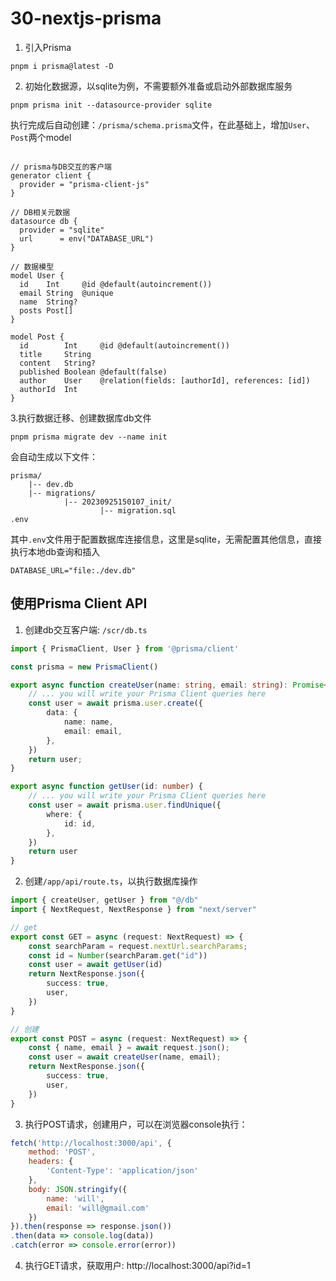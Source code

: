 # 30-nextjs-prisma


1. 引入Prisma
```shell
pnpm i prisma@latest -D
```

2. 初始化数据源，以sqlite为例，不需要额外准备或启动外部数据库服务
```shell
pnpm prisma init --datasource-provider sqlite
```
执行完成后自动创建：`/prisma/schema.prisma`文件，在此基础上，增加`User`、`Post`两个model
```prisma

// prisma与DB交互的客户端
generator client {
  provider = "prisma-client-js"
}

// DB相关元数据
datasource db {
  provider = "sqlite"
  url      = env("DATABASE_URL")
}

// 数据模型
model User {
  id    Int     @id @default(autoincrement())
  email String  @unique
  name  String?
  posts Post[]
}

model Post {
  id        Int     @id @default(autoincrement())
  title     String
  content   String?
  published Boolean @default(false)
  author    User    @relation(fields: [authorId], references: [id])
  authorId  Int
}
```

3.执行数据迁移、创建数据库db文件
```shell
pnpm prisma migrate dev --name init
```
会自动生成以下文件：

```shell
prisma/
    |-- dev.db
    |-- migrations/
            |-- 20230925150107_init/
                    |-- migration.sql
.env
```
其中`.env`文件用于配置数据库连接信息，这里是sqlite，无需配置其他信息，直接执行本地db查询和插入
```env
DATABASE_URL="file:./dev.db"
```


## 使用Prisma Client API

1. 创建db交互客户端: `/scr/db.ts`
```ts
import { PrismaClient, User } from '@prisma/client'

const prisma = new PrismaClient()

export async function createUser(name: string, email: string): Promise<User> {
    // ... you will write your Prisma Client queries here
    const user = await prisma.user.create({
        data: {
            name: name,
            email: email,
        },
    })
    return user;
}

export async function getUser(id: number) {
    // ... you will write your Prisma Client queries here
    const user = await prisma.user.findUnique({
        where: {
            id: id,
        },
    })
    return user
}
```

2. 创建`/app/api/route.ts`，以执行数据库操作
```ts
import { createUser, getUser } from "@/db"
import { NextRequest, NextResponse } from "next/server"

// get
export const GET = async (request: NextRequest) => {
    const searchParam = request.nextUrl.searchParams;
    const id = Number(searchParam.get("id"))
    const user = await getUser(id)
    return NextResponse.json({
        success: true,
        user,
    })
}

// 创建
export const POST = async (request: NextRequest) => {
    const { name, email } = await request.json();
    const user = await createUser(name, email);
    return NextResponse.json({
        success: true,
        user,
    })
}
```

3. 执行POST请求，创建用户，可以在浏览器console执行：
```js
fetch('http://localhost:3000/api', {
    method: 'POST',
    headers: {
        'Content-Type': 'application/json'
    },
    body: JSON.stringify({
        name: 'will',
        email: 'will@gmail.com'
    })
}).then(response => response.json())
.then(data => console.log(data))
.catch(error => console.error(error))
```

4. 执行GET请求，获取用户: http://localhost:3000/api?id=1


